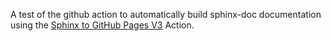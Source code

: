 A test of the github action to automatically build sphinx-doc documentation using the [Sphinx to GitHub Pages V3](https://github.com/marketplace/actions/sphinx-to-github-pages) Action.

